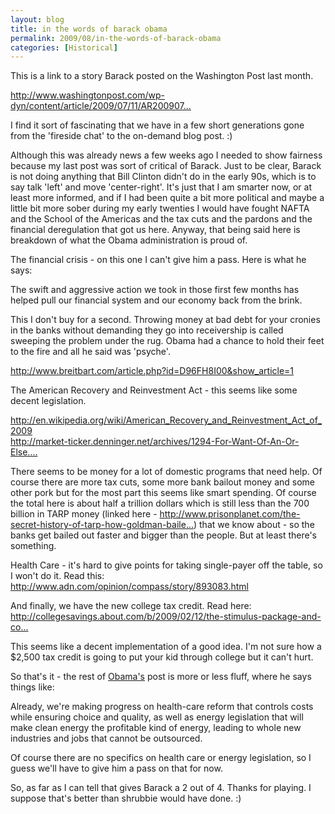 ```yaml
---
layout: blog
title: in the words of barack obama
permalink: 2009/08/in-the-words-of-barack-obama
categories: [Historical]
---
```


<p>This is a link to a story Barack posted on the Washington Post last month.</p>
<p><a href="http://www.washingtonpost.com/wp-dyn/content/article/2009/07/11/AR2009071100647.html" title="http://www.washingtonpost.com/wp-dyn/content/article/2009/07/11/AR2009071100647.html">http://www.washingtonpost.com/wp-dyn/content/article/2009/07/11/AR200907...</a></p>
<p>I find it sort of fascinating that we have in a few short generations gone from the 'fireside chat' to the on-demand blog post. :)</p>
<p>Although this was already news a few weeks ago I needed to show fairness because my last post was sort of critical of Barack. Just to be clear, Barack is not doing anything that Bill Clinton didn't do in the early 90s, which is to say talk 'left' and move 'center-right'. It's just that I am smarter now, or at least more informed, and if I had been quite a bit more political and maybe a little bit more sober during my early twenties I would have fought NAFTA and the School of the Americas and the tax cuts and the pardons and the financial deregulation that got us here. Anyway, that being said here is breakdown of what the Obama administration is proud of.</p>
<p>The financial crisis - on this one I can't give him a pass. Here is what he says:</p>
<p>The swift and aggressive action we took in those first few months has helped pull our financial system and our economy back from the brink.</p>
<p>This I don't buy for a second. Throwing money at bad debt for your cronies in the banks without demanding they go into receivership is called sweeping the problem under the rug. Obama had a chance to hold their feet to the fire and all he said was 'psyche'.</p>
<p><a href="http://www.breitbart.com/article.php?id=D96FH8I00&amp;show_article=1" title="http://www.breitbart.com/article.php?id=D96FH8I00&amp;show_article=1">http://www.breitbart.com/article.php?id=D96FH8I00&amp;show_article=1</a></p>
<p>The American Recovery and Reinvestment Act - this seems like some decent legislation.</p>
<p><a href="http://en.wikipedia.org/wiki/American_Recovery_and_Reinvestment_Act_of_2009" title="http://en.wikipedia.org/wiki/American_Recovery_and_Reinvestment_Act_of_2009">http://en.wikipedia.org/wiki/American_Recovery_and_Reinvestment_Act_of_2009</a><br />
<a href="http://market-ticker.denninger.net/archives/1294-For-Want-Of-An-Or-Else.html" title="http://market-ticker.denninger.net/archives/1294-For-Want-Of-An-Or-Else.html">http://market-ticker.denninger.net/archives/1294-For-Want-Of-An-Or-Else....</a></p>
<p>There seems to be money for a lot of domestic programs that need help. Of course there are more tax cuts, some more bank bailout money and some other pork but for the most part this seems like smart spending. Of course the total here is about half a trillion dollars which is still less than the 700 billion in TARP money (linked here - <a href="http://www.prisonplanet.com/the-secret-history-of-tarp-how-goldman-bailed-out-goldman%E2%80%A6.html" title="http://www.prisonplanet.com/the-secret-history-of-tarp-how-goldman-bailed-out-goldman%E2%80%A6.html">http://www.prisonplanet.com/the-secret-history-of-tarp-how-goldman-baile...</a>) that we know about - so the banks get bailed out faster and bigger than the people. But at least there's something.</p>
<p>Health Care - it's hard to give points for taking single-payer off the table, so I won't do it. Read this: <a href="http://www.adn.com/opinion/compass/story/893083.html" title="http://www.adn.com/opinion/compass/story/893083.html">http://www.adn.com/opinion/compass/story/893083.html</a></p>
<p>And finally, we have the new college tax credit. Read here: <a href="http://collegesavings.about.com/b/2009/02/12/the-stimulus-package-and-college-costs-an-update-on-the-american-opportunity-tax-credit.htm" title="http://collegesavings.about.com/b/2009/02/12/the-stimulus-package-and-college-costs-an-update-on-the-american-opportunity-tax-credit.htm">http://collegesavings.about.com/b/2009/02/12/the-stimulus-package-and-co...</a></p>
<p>This seems like a decent implementation of a good idea. I'm not sure how a $2,500 tax credit is going to put your kid through college but it can't hurt.</p>
<p>So that's it - the rest of <a href="http://www.washingtonpost.com/wp-dyn/content/article/2009/07/11/AR2009071100647.html">Obama's</a> post is more or less fluff, where he says things like:</p>
<p>Already, we're making progress on health-care reform that controls costs while ensuring choice and quality, as well as energy legislation that will make clean energy the profitable kind of energy, leading to whole new industries and jobs that cannot be outsourced. </p>
<p>Of course there are no specifics on health care or energy legislation, so I guess we'll have to give him a pass on that for now.</p>
<p>So, as far as I can tell that gives Barack a 2 out of 4. Thanks for playing. I suppose that's better than shrubbie would have done. :)</p>
